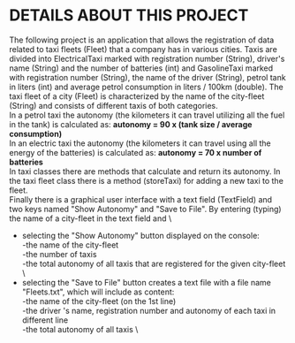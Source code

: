 # DETAILS ABOUT THIS PROJECT
The following project is an application that allows the registration of data related to taxi fleets (Fleet) that a company has in various cities. Taxis are divided into ElectricalTaxi marked with registration number (String), driver's name (String) and the number of batteries (int) and GasolineTaxi marked with registration number (String), the name of the driver (String), petrol tank in liters (int) and average petrol consumption in liters / 100km (double). The taxi fleet of a city (Fleet) is characterized by the name of the city-fleet (String) and consists of different taxis of both categories. \
In a petrol taxi the autonomy (the kilometers it can travel utilizing all the fuel in the tank) is calculated as: **autonomy = 90 x (tank size / average consumption)** \
In an electric taxi the autonomy (the kilometers it can travel using all the energy of the batteries) is calculated as: **autonomy = 70 x number of batteries** \
In taxi classes there are methods that calculate and return its autonomy. In the taxi fleet class there is a method (storeTaxi) for adding a new taxi to the fleet. \
Finally there is a graphical user interface with a text field (TextField) and two keys named "Show Autonomy" and "Save to File". By entering (typing) the name of a city-fleet in the text field and \
- selecting the "Show Autonomy" button displayed on the console: \
-the name of the city-fleet \
-the number of taxis \
-the total autonomy of all taxis that are registered for the given city-fleet \
- selecting the "Save to File" button creates a text file with a file name "Fleets.txt", which will include as content: \
-the name of the city-fleet (on the 1st line) \
-the driver 's name, registration number and autonomy of each taxi in
different line \
-the total autonomy of all taxis \
